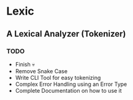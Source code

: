 # Lexic
## A Lexical Analyzer (Tokenizer)

### TODO
* Finish :skull:
* Remove Snake Case
* Write CLI Tool for easy tokenizing
* Complex Error Handling using an Error Type
* Complete Documentation on how to use it
